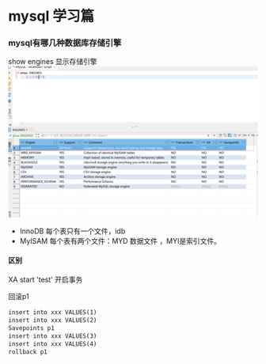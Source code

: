 # mysql 学习篇

### mysql有哪几种数据库存储引擎
show engines 显示存储引擎
 ![查询结果](Engines.png)
* InnoDB
每个表只有一个文件，idb
* MyISAM
每个表有两个文件：MYD 数据文件 ，MYI是索引文件。
#### 区别
XA start 'test' 开启事务


回滚p1
```
insert into xxx VALUES(1)
insert into xxx VALUES(2)
Savepoints p1
insert into xxx VALUES(3)
insert into xxx VALUES(4)
rollback p1
```